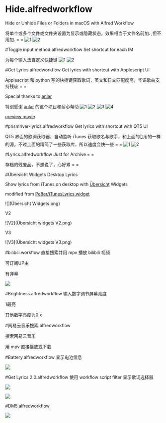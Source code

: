 # Hide.alfredworkflow
Hide or Unhide Files or Folders in macOS with Alfred Workflow

将单个或多个文件或文件夹设置为显示或隐藏状态，效果相当于文件名前加. ,但不用加. = =
![1](preview1.png)
![2](preview2.gif)


#Toggle input method.alfredworkflow
Set shortcut for each IM

为每个输入法自定义快捷键
![1](ToggleIM2.png)
![2](ToggleIM1.gif)


#Get Lyrics.alfredworkflow
Get lyrics with shortcut with Applescript UI

Applescript 和 python 写的快捷键获取歌词，英文和日文匹配度高，华语歌曲支持残废 = =

Special thanks to [anlar](https://github.com/anlar/prismriver-lyrics)

特别感谢 [anlar](https://github.com/anlar/prismriver-lyrics) 的这个项目和耐心帮助
![1](getlyrics1.png)
![2](getlyrics2.png)
![3](getlyrics3.png)
![4](getlyrics4.png)

[preview movie](https://youtu.be/nJPrVlOMQko)


#prismriver-lyrics.alfredworkflow
Get lyrics with shortcut with QT5 UI

QT5 界面的歌词获取器，自动监听 iTunes 获取歌名与歌手，和上面的👆用的一样的源，不过上面的精简了一些获取库，所以速度会快一些 = =
![1](prismriver1.png)
![2](prismriver2.png)


#Lyrics.alfredworkflow
Just for Archive = =

存档的残废品，不想说了，心好累 = =


#Übersicht Widgets Desktop Lyrics

Show lyrics from iTunes on desktop with [Übersicht](http://tracesof.net/uebersicht/) Widgets

modified from [Pe8er/iTunesLyrics.widget](https://github.com/Pe8er/iTunesLyrics.widget)

![](Übersicht Widgets.png)

V2

![V2](Übersicht widgets V2.png)

V3

![V3](Übersicht widgets V3.png)


#bilibili.workflow
直接搜索并用 mpv 播放 bilibili 视频

可订阅UP主

有弹幕

![](bilibili.gif)


#Brightness.alfredworkflow
输入数字调节屏幕亮度

1最亮 

其他数字亮度为0.x


#网易云音乐搜索.alfredworkflow

搜索网易云音乐

用 mpv 直接播放或下载


#Battery.alfredworkflow
显示电池信息

![](battery.png)


#Get Lyrics 2.0.alfredworkflow
使用 workflow script filter 显示歌词选择器

![](GL1.png)

![](GL2.png)


#DM5.alfredworkflow

![](DM5.gif)
